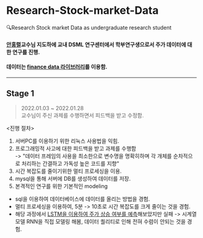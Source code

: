 # Research-Stock-market-Data
🔍Research Stock market Data as undergraduate research student   
#### [안홍렬]()교수님 지도하에 교내 DSML 연구센터에서 학부연구생으로서 주가 데이터에 대한 연구를 진행.   
#### 데이터는 [finance data 라이브러리](https://financedata.github.io/posts/finance-data-reader-users-guide.html#)를 이용함.    
---------------------------------------------------------------------------------------------------------------------------------------------------------------------------------
## Stage 1
> 2022.01.03 ~ 2022.01.28   
> 교수님이 주신 과제를 수행하면서 피드백을 받고 수정함.   

<진행 절차>   
1. 서버PC를 이용하기 위한 리눅스 사용법을 익힘.   
2. 프로그래밍적 사고에 대한 피드백을 받고 과제를 수행함   
   -> "데이터 프레임의 사용을 최소한으로 변수명을 명확히하며 각 개체를 순차적으로 처리하는 간결하고 가독성 높은 코드를 지향"
3. 시간 복잡도를 줄이기위한 멀티 프로세싱을 이용.   
4. mysql을 통해 서버에 DB를 생성하여 데이터를 저장.
5. 본격적인 연구를 위한 기본적인 modeling   

+ sql을 이용하여 데이터베이스에 데이터를 올리는 방법을 경험.   
+ 멀티 프로세싱을 이용하여, 5분 -> 10초로 시간 복잡도를 크게 줄이는 것을 경험.   
+ 해당 과정에서 [LSTM을 이용하여 주가 상승 여부를 예측](https://github.com/inhovation97/Research-Stock-market-Data/edit/main/stage1/2022-01-18_trying_lstm.ipynb)해보았지만 실패 -> 시계열 모델 RNN을 직접 모델링 해봄, 데이터 퀄리티로 인해 전혀 수렴이 안되는 것을 경험.
